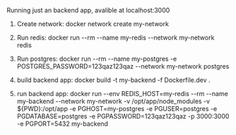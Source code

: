 Running just an backend app, avalible at localhost:3000

1. Create network:
docker network create my-network

2. Run redis:
docker run --rm --name my-redis --network my-network redis

3. Run postgres:
docker run --rm --name my-postgres -e POSTGRES_PASSWORD=123qaz123qaz --network my-network postgres

4. build backend app:
docker build -t my-backend -f Dockerfile.dev .

5. run backend app:
docker run --env REDIS_HOST=my-redis --rm --name my-backend --network my-network -v /opt/app/node_modules -v ${PWD}:/opt/app -e PGHOST=my-postgres -e PGUSER=postgres -e PGDATABASE=postgres -e PGPASSWORD=123qaz123qaz -p 3000:3000 -e PGPORT=5432 my-backend

